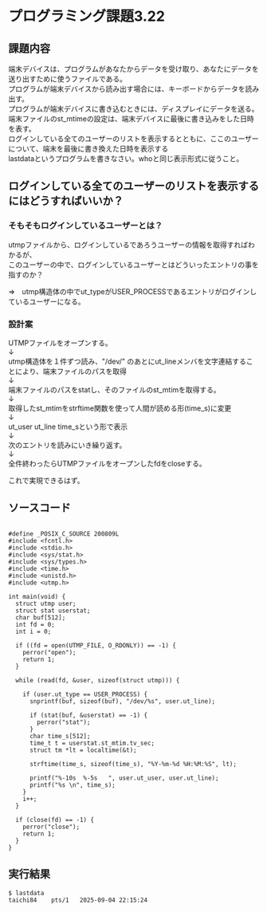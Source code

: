# プログラミング課題3.22  
## 課題内容  
端末デバイスは、プログラムがあなたからデータを受け取り、あなたにデータを送り出すために使うファイルである。  
プログラムが端末デバイスから読み出す場合には、キーボードからデータを読み出す。  
プログラムが端末デバイスに書き込むときには、ディスプレイにデータを送る。  
端末ファイルのst_mtimeの設定は、端末デバイスに最後に書き込みをした日時を表す。  
ログインしている全てのユーザーのリストを表示するとともに、ここのユーザーについて、端末を最後に書き換えた日時を表示する  
lastdataというプログラムを書きなさい。whoと同じ表示形式に従うこと。  
  
  
## ログインしている全てのユーザーのリストを表示するにはどうすればいいか？  
  
### そもそもログインしているユーザーとは？  
utmpファイルから、ログインしているであろうユーザーの情報を取得すればわかるが、  
このユーザーの中で、ログインしているユーザーとはどういったエントリの事を指すのか？  
  
⇒　utmp構造体の中でut_typeがUSER_PROCESSであるエントリがログインしているユーザーになる。  
  
  
### 設計案  
UTMPファイルをオープンする。  
↓  
utmp構造体を１件ずつ読み、"/dev/" のあとにut_lineメンバを文字連結することにより、端末ファイルのパスを取得  
↓  
端末ファイルのパスをstatし、そのファイルのst_mtimを取得する。  
↓  
取得したst_mtimをstrftime関数を使って人間が読める形(time_s)に変更  
↓  
ut_user  ut_line  time_sという形で表示  
↓  
次のエントリを読みにいき繰り返す。  
↓  
全件終わったらUTMPファイルをオープンしたfdをcloseする。  
  
これで実現できるはず。  
  
## ソースコード  
  
```  
  
#define _POSIX_C_SOURCE 200809L  
#include <fcntl.h>  
#include <stdio.h>  
#include <sys/stat.h>  
#include <sys/types.h>  
#include <time.h>  
#include <unistd.h>  
#include <utmp.h>  
  
int main(void) {  
  struct utmp user;  
  struct stat userstat;  
  char buf[512];  
  int fd = 0;  
  int i = 0;  
  
  if ((fd = open(UTMP_FILE, O_RDONLY)) == -1) {  
    perror("open");  
    return 1;  
  }  
  
  while (read(fd, &user, sizeof(struct utmp))) {  
  
    if (user.ut_type == USER_PROCESS) {  
      snprintf(buf, sizeof(buf), "/dev/%s", user.ut_line);  
  
      if (stat(buf, &userstat) == -1) {  
        perror("stat");  
      }  
      char time_s[512];  
      time_t t = userstat.st_mtim.tv_sec;  
      struct tm *lt = localtime(&t);  
  
      strftime(time_s, sizeof(time_s), "%Y-%m-%d %H:%M:%S", lt);  
  
      printf("%-10s  %-5s   ", user.ut_user, user.ut_line);  
      printf("%s \n", time_s);  
    }  
    i++;  
  }  
  
  if (close(fd) == -1) {  
    perror("close");  
    return 1;  
  }  
}  
```  
  
## 実行結果  
```  
$ lastdata  
taichi84    pts/1   2025-09-04 22:15:24   
```  
  
  
